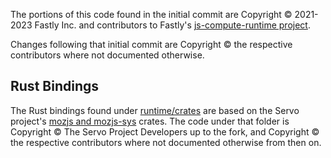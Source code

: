 The portions of this code found in the initial commit are Copyright © 2021-2023 Fastly Inc. and
contributors to Fastly's
[js-compute-runtime project](https://github.com/fastly/js-compute-runtime/).

Changes following that initial commit are Copyright © the respective contributors where not documented otherwise.

## Rust Bindings

The Rust bindings found under [runtime/crates](runtime/crates) are based on the Servo project's [mozjs and mozjs-sys](https://github.com/servo/mozjs) crates. The code under that folder is Copyright © The Servo Project Developers up to the fork, and Copyright © the respective contributors where not documented otherwise from then on.  
